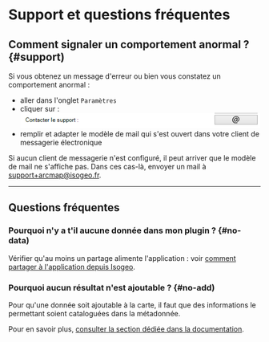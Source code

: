 # Support et questions fréquentes

## Comment signaler un comportement anormal ? {#support)

Si vous obtenez un message d'erreur ou bien vous constatez un comportement anormal :

* aller dans l'onglet `Paramètres` 
* cliquer sur  : ![](../../assets/plugin_ArcMap_settings_support_FR.png "Bouton intégré pour contacter le support")
* remplir et adapter le modèle de mail qui s'est ouvert dans votre client de messagerie électronique

Si aucun client de messagerie n'est configuré, il peut arriver que le modèle de mail ne s'affiche pas. Dans ces cas-là, envoyer un mail à [support+arcmap@isogeo.fr](mailto:support+arcmap@isogeo.fr).

___

## Questions fréquentes

### Pourquoi n'y a t'il aucune donnée dans mon plugin ? {#no-data)

Vérifier qu'au moins un partage alimente l'application : voir [comment partager à l'application depuis Isogeo](/usage/configuration.md#share).

### Pourquoi aucun résultat n'est ajoutable ?  {#no-add)

Pour qu'une donnée soit ajoutable à la carte, il faut que des informations le permettant soient cataloguées dans la métadonnée. 

Pour en savoir plus, [consulter la section dédiée dans la documentation](/usage/display.md).
